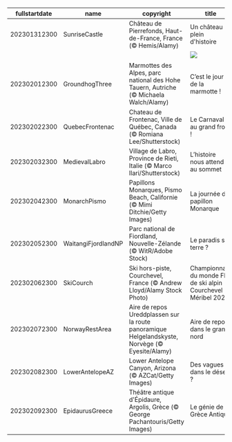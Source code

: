 |fullstartdate|name|copyright|title|image|
|--|--|--|--|--|
202301312300|SunriseCastle|Château de Pierrefonds, Haut-de-France, France (© Hemis/Alamy)|Un château plein d'histoire|![](/fr-FR/2023/02/202301312300SunriseCastle.jpg)|
||||![](/fr-FR/2023/02/.jpg)|
202302012300|GroundhogThree|Marmottes des Alpes, parc national des Hohe Tauern, Autriche (© Michaela Walch/Alamy)|C’est le jour de la marmotte !|![](/fr-FR/2023/02/202302012300GroundhogThree.jpg)|
202302022300|QuebecFrontenac|Chateau de Frontenac, Ville de Québec, Canada (© Romiana Lee/Shutterstock)|Le Carnaval au grand froid !|![](/fr-FR/2023/02/202302022300QuebecFrontenac.jpg)|
202302032300|MedievalLabro|Village de Labro, Province de Rieti, Italie (© Marco Ilari/Shutterstock)|L’histoire nous attend au sommet|![](/fr-FR/2023/02/202302032300MedievalLabro.jpg)|
202302042300|MonarchPismo|Papillons Monarques, Pismo Beach, Californie (© Mimi Ditchie/Getty Images)|La journée du papillon Monarque|![](/fr-FR/2023/02/202302042300MonarchPismo.jpg)|
202302052300|WaitangiFjordlandNP|Parc national de Fiordland, Nouvelle-Zélande  (© WitR/Adobe Stock)|Le paradis sur terre ?|![](/fr-FR/2023/02/202302052300WaitangiFjordlandNP.jpg)|
202302062300|SkiCourch|Ski hors-piste, Courchevel, France (© Andrew Lloyd/Alamy Stock Photo)|Championnats du monde FIS de ski alpin Courchevel Méribel 2023|![](/fr-FR/2023/02/202302062300SkiCourch.jpg)|
202302072300|NorwayRestArea|Aire de repos Ureddplassen sur la route panoramique Helgelandskyste, Norvège (© Eyesite/Alamy)|Aire de repos dans le grand nord|![](/fr-FR/2023/02/202302072300NorwayRestArea.jpg)|
202302082300|LowerAntelopeAZ|Lower Antelope Canyon, Arizona (© AZCat/Getty Images)|Des vagues dans le désert ?|![](/fr-FR/2023/02/202302082300LowerAntelopeAZ.jpg)|
202302092300|EpidaurusGreece|Théâtre antique d'Épidaure, Argolis, Grèce (© George Pachantouris/Getty Images)|Le génie de la Grèce Antique|![](/fr-FR/2023/02/202302092300EpidaurusGreece.jpg)|
